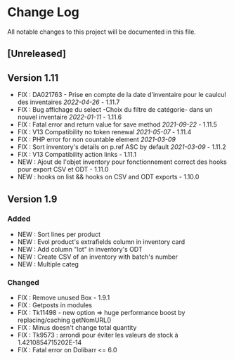 # Change Log
All notable changes to this project will be documented in this file.

## [Unreleased]

## Version 1.11

- FIX : DA021763 - Prise en compte de la date d'inventaire pour le caulcul des inventaires *2022-04-26* - 1.11.7
- FIX : Bug affichage du select -Choix du filtre de catégorie- dans un nouvel inventaire *2022-01-11* - 1.11.6
- FIX : Fatal error and return value for save method *2021-09-22* - 1.11.5
- FIX : V13 Compatibility no token renewal *2021-05-07* - 1.11.4
- FIX : PHP error for non countable element *2021-03-09*
- FIX : Sort inventory's details on p.ref ASC by default *2021-03-09* - 1.11.2
- FIX : V13 Compatibility action links - 1.11.1
- NEW : Ajout de l'objet inventory pour fonctionnement correct des hooks pour export CSV et ODT - 1.11.0
- NEW : hooks on list && hooks on CSV and ODT exports - 1.10.0

## Version 1.9

### Added

- NEW : Sort lines per product
- NEW : Evol product's extrafields column in inventory card
- NEW : Add column "lot" in inventory's ODT
- NEW : Create CSV of an inventory with batch's number
- NEW : Multiple categ

### Changed

- FIX : Remove unused Box - 1.9.1
- FIX : Getposts in modules
- FIX : Tk11498 - new option => huge performance boost by replacing/caching getNomURL()
- FIX : Minus doesn't change total quantity
- FIX : Tk9573 : arrondi pour éviter les valeurs de stock à 1.4210854715202E-14
- FIX : Fatal error on Dolibarr <= 6.0
